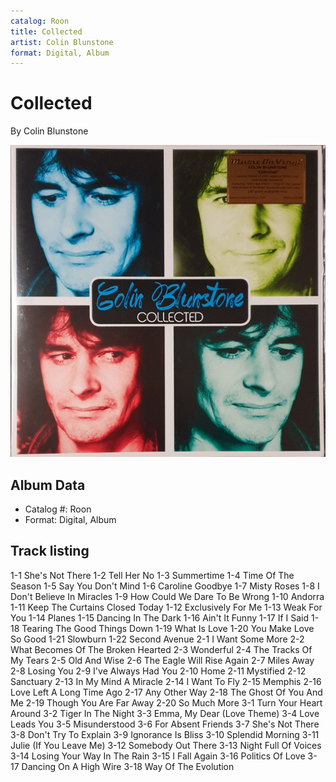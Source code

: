```yaml
---
catalog: Roon
title: Collected
artist: Colin Blunstone
format: Digital, Album
---
```


# Collected

By Colin Blunstone

![](../../assets/albumcovers/Colin_Blunstone-Collected.png)

## Album Data

- Catalog #: Roon
- Format: Digital, Album


## Track listing


1-1 She's Not There
1-2 Tell Her No
1-3 Summertime
1-4 Time Of The Season
1-5 Say You Don't Mind
1-6 Caroline Goodbye
1-7 Misty Roses
1-8 I Don't Believe In Miracles
1-9 How Could We Dare To Be Wrong
1-10 Andorra
1-11 Keep The Curtains Closed Today
1-12 Exclusively For Me
1-13 Weak For You
1-14 Planes
1-15 Dancing In The Dark
1-16 Ain't It Funny
1-17 If I Said
1-18 Tearing The Good Things Down
1-19 What Is Love
1-20 You Make Love So Good
1-21 Slowburn
1-22 Second Avenue
2-1 I Want Some More
2-2 What Becomes Of The Broken Hearted
2-3 Wonderful
2-4 The Tracks Of My Tears
2-5 Old And Wise
2-6 The Eagle Will Rise Again
2-7 Miles Away
2-8 Losing You
2-9 I've Always Had You
2-10 Home
2-11 Mystified
2-12 Sanctuary
2-13 In My Mind A Miracle
2-14 I Want To Fly
2-15 Memphis
2-16 Love Left A Long Time Ago
2-17 Any Other Way
2-18 The Ghost Of You And Me
2-19 Though You Are Far Away
2-20 So Much More
3-1 Turn Your Heart Around
3-2 Tiger In The Night
3-3 Emma, My Dear (Love Theme)
3-4 Love Leads You
3-5 Misunderstood
3-6 For Absent Friends
3-7 She's Not There
3-8 Don't Try To Explain
3-9 Ignorance Is Bliss
3-10 Splendid Morning
3-11 Julie (If You Leave Me)
3-12 Somebody Out There
3-13 Night Full Of Voices
3-14 Losing Your Way In The Rain
3-15 I Fall Again
3-16 Politics Of Love
3-17 Dancing On A High Wire
3-18 Way Of The Evolution


